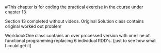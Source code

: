 #This chapter is for coding the practical exercise in the course under chapter 13

Section 13 completed without videos.
Original Solution class contains original worked out problem<br>

WorkbookOne class contains an over processed version with one line of functional programming replacing 6 individual RDD's. (just to see how small I could get it)
